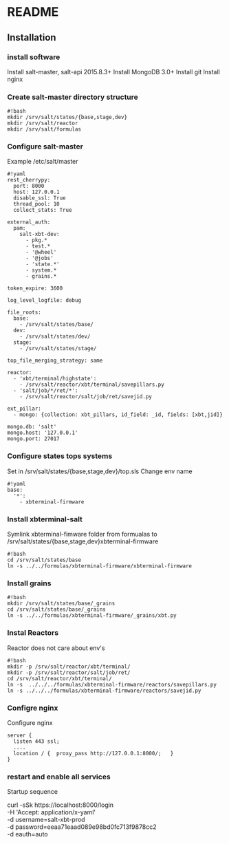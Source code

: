 # README #


## Installation ##

### install software ###
Install salt-master, salt-api 2015.8.3+
Install MongoDB 3.0+
Install git
Install nginx

### Create salt-master directory structure ###
```
#!bash
mkdir /srv/salt/states/{base,stage,dev}
mkdir /srv/salt/reactor
mkdir /srv/salt/formulas
```

### Configure salt-master ###
Example /etc/salt/master
```
#!yaml
rest_cherrypy:
  port: 8000
  host: 127.0.0.1
  disable_ssl: True
  thread_pool: 10
  collect_stats: True

external_auth:
  pam:
    salt-xbt-dev:
      - pkg.*
      - test.*
      - '@wheel'
      - '@jobs'
      - 'state.*'
      - system.*
      - grains.*

token_expire: 3600

log_level_logfile: debug

file_roots:
  base:
    - /srv/salt/states/base/
  dev:
    - /srv/salt/states/dev/
  stage:
    - /srv/salt/states/stage/

top_file_merging_strategy: same

reactor:
  - 'xbt/terminal/highstate':
    - /srv/salt/reactor/xbt/terminal/savepillars.py
  - 'salt/job/*/ret/*':
    - /srv/salt/reactor/salt/job/ret/savejid.py

ext_pillar:
  - mongo: {collection: xbt_pillars, id_field: _id, fields: [xbt,jid]}

mongo.db: 'salt'
mongo.host: '127.0.0.1'
mongo.port: 27017
```

### Configure states tops systems ##

Set in /srv/salt/states/{base,stage,dev}/top.sls
Change env name

```
#!yaml
base:
  '*':
    - xbterminal-firmware
```

### Install  xbterminal-salt ###
Symlink xbterminal-fimware folder from formualas to  /srv/salt/states/{base,stage,dev}xbterminal-firmware

```
#!bash
cd /srv/salt/states/base
ln -s ../../formulas/xbterminal-firmware/xbterminal-firmware
```

### Install grains ###

```
#!bash
mkdir /srv/salt/states/base/_grains
cd /srv/salt/states/base/_grains
ln -s ../../formulas/xbterminal-firmware/_grains/xbt.py
```

### Instal Reactors ###
Reactor does not care about env's

```
#!bash
mkdir -p /srv/salt/reactor/xbt/terminal/
mkdir -p /srv/salt/reactor/salt/job/ret/
cd /srv/salt/reactor/xbt/terminal/
ln -s  ../../../formulas/xbterminal-firmware/reactors/savepillars.py 
ln -s ../../../formulas/xbterminal-firmware/reactors/savejid.py
```

### Configre nginx ###

Configure nginx
```
server {
  listen 443 ssl;
  ....
  location / { 	proxy_pass http://127.0.0.1:8000/;   }
}
```

### restart and enable all services ###

Startup sequence


curl -sSk https://localhost:8000/login \
     -H 'Accept: application/x-yaml' \
     -d username=salt-xbt-prod \
     -d password=eeaa71eaad089e98bd0fc713f9878cc2 \
     -d eauth=auto
